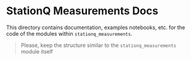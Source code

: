 # StationQ Measurements Docs

This directory contains documentation, examples notebooks, etc. 
for the code of the modules within `stationq_measurements`.

> Please, keep the structure similar to the `stationq_measurements`
  module itself
